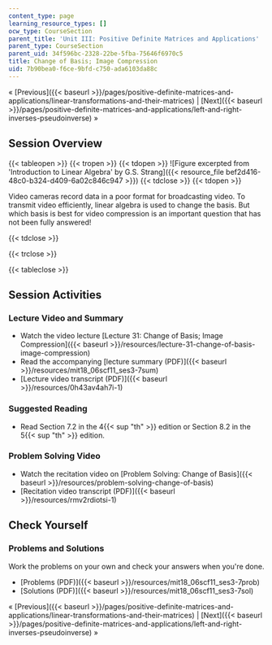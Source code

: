 ```yaml
---
content_type: page
learning_resource_types: []
ocw_type: CourseSection
parent_title: 'Unit III: Positive Definite Matrices and Applications'
parent_type: CourseSection
parent_uid: 34f596bc-2328-22be-5fba-75646f6970c5
title: Change of Basis; Image Compression
uid: 7b90bea0-f6ce-9bfd-c750-ada6103da88c
---
```


« [Previous]({{< baseurl >}}/pages/positive-definite-matrices-and-applications/linear-transformations-and-their-matrices) | [Next]({{< baseurl >}}/pages/positive-definite-matrices-and-applications/left-and-right-inverses-pseudoinverse) »

Session Overview
----------------

{{< tableopen >}}
{{< tropen >}}
{{< tdopen >}}
![Figure excerpted from 'Introduction to Linear Algebra' by G.S. Strang]({{< resource_file bef2d416-48c0-b324-d409-6a02c846c947 >}})
{{< tdclose >}}
{{< tdopen >}}


Video cameras record data in a poor format for broadcasting video. To transmit video efficiently, linear algebra is used to change the basis. But which basis is best for video compression is an important question that has not been fully answered!


{{< tdclose >}}

{{< trclose >}}

{{< tableclose >}}

Session Activities
------------------

### Lecture Video and Summary

*   Watch the video lecture [Lecture 31: Change of Basis; Image Compression]({{< baseurl >}}/resources/lecture-31-change-of-basis-image-compression)
*   Read the accompanying [lecture summary (PDF)]({{< baseurl >}}/resources/mit18_06scf11_ses3-7sum)
*   [Lecture video transcript (PDF)]({{< baseurl >}}/resources/0h43av4ah7i-1)

### Suggested Reading

*   Read Section 7.2 in the 4{{< sup "th" >}} edition or Section 8.2 in the 5{{< sup "th" >}} edition.

### Problem Solving Video

*   Watch the recitation video on [Problem Solving: Change of Basis]({{< baseurl >}}/resources/problem-solving-change-of-basis)
*   [Recitation video transcript (PDF)]({{< baseurl >}}/resources/rmv2rdiotsi-1)

Check Yourself
--------------

### Problems and Solutions

Work the problems on your own and check your answers when you're done.

*   [Problems (PDF)]({{< baseurl >}}/resources/mit18_06scf11_ses3-7prob)
*   [Solutions (PDF)]({{< baseurl >}}/resources/mit18_06scf11_ses3-7sol)

« [Previous]({{< baseurl >}}/pages/positive-definite-matrices-and-applications/linear-transformations-and-their-matrices) | [Next]({{< baseurl >}}/pages/positive-definite-matrices-and-applications/left-and-right-inverses-pseudoinverse) »